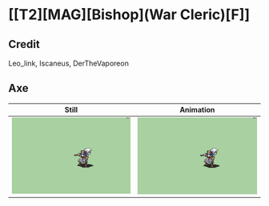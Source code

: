 # [\[T2\]\[MAG\]\[Bishop\]\(War Cleric\)\[F\]]

## Credit

Leo_link, Iscaneus, DerTheVaporeon
	
## Axe

| Still | Animation |
| :---: | :-------: |
| ![Axe still](./Axe_000.png) | ![Axe animation](./Axe.gif) |
